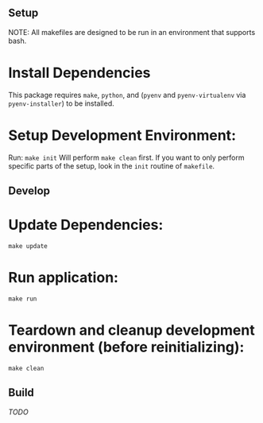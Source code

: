 ## Setup
NOTE: All makefiles are designed to be run in an environment that supports bash.

# Install Dependencies
This package requires `make`, `python`, and (`pyenv` and `pyenv-virtualenv` via `pyenv-installer`) to be installed.

# Setup Development Environment:
Run:
`make init`
Will perform `make clean` first. If you want to only perform specific parts of the setup, look in the `init` routine of `makefile`.

## Develop

# Update Dependencies:
`make update`

# Run application:
`make run`

# Teardown and cleanup development environment (before reinitializing):
`make clean`

## Build
*TODO*